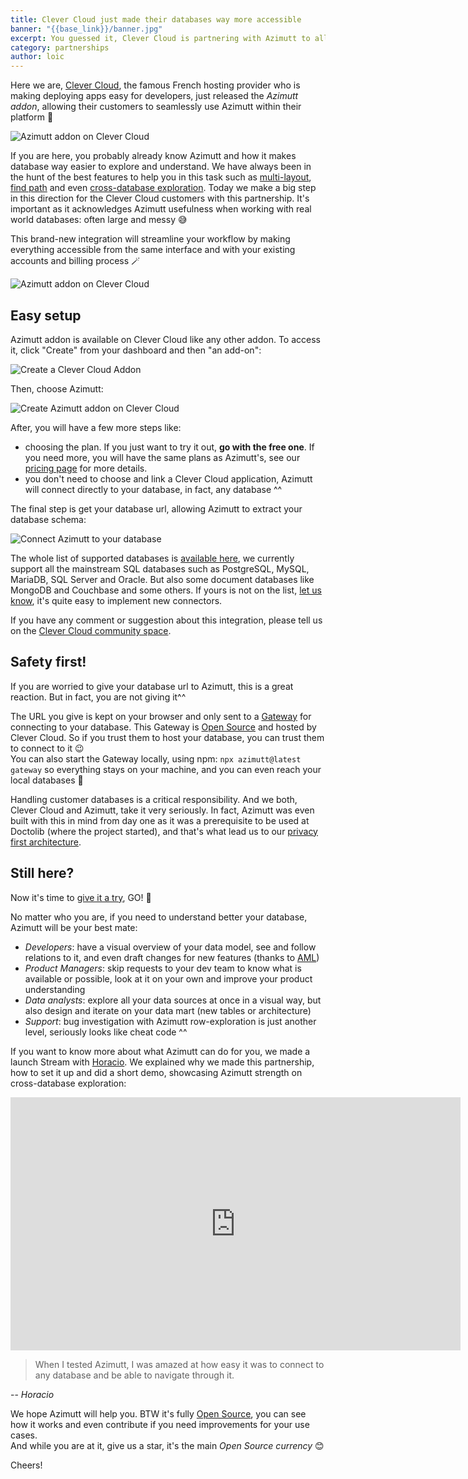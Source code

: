 ```yaml
---
title: Clever Cloud just made their databases way more accessible
banner: "{{base_link}}/banner.jpg"
excerpt: You guessed it, Clever Cloud is partnering with Azimutt to allow their customers to speed up their database investigations and better understand and manage their databases.
category: partnerships
author: loic
---
```


Here we are, [Clever Cloud](https://www.clever-cloud.com), the famous French hosting provider who is making deploying apps easy for developers, just released the *Azimutt addon*, allowing their customers to seamlessly use Azimutt within their platform 🚀

![Azimutt addon on Clever Cloud]({{base_link}}/banner.jpg)

If you are here, you probably already know Azimutt and how it makes database way easier to explore and understand.
We have always been in the hunt of the best features to help you in this task such as [multi-layout](/docs/layouts), [find path](/docs/find-path) and even [cross-database exploration](/docs/sources).
Today we make a big step in this direction for the Clever Cloud customers with this partnership.
It's important as it acknowledges Azimutt usefulness when working with real world databases: often large and messy 😅

This brand-new integration will streamline your workflow by making everything accessible from the same interface and with your existing accounts and billing process 🪄

![Azimutt addon on Clever Cloud]({{base_link}}/clever-cloud-addon-azimutt.jpg)


## Easy setup

Azimutt addon is available on Clever Cloud like any other addon. To access it, click "Create" from your dashboard and then "an add-on":

![Create a Clever Cloud Addon]({{base_link}}/clever-cloud-create-addon.jpg)

Then, choose Azimutt:

![Create Azimutt addon on Clever Cloud]({{base_link}}/clever-cloud-create-addon-azimutt.jpg)

After, you will have a few more steps like:

- choosing the plan. If you just want to try it out, **go with the free one**. If you need more, you will have the same plans as Azimutt's, see our [pricing page](/pricing) for more details.
- you don't need to choose and link a Clever Cloud application, Azimutt will connect directly to your database, in fact, any database ^^

The final step is get your database url, allowing Azimutt to extract your database schema:

![Connect Azimutt to your database]({{base_link}}/clever-cloud-create-addon-azimutt-url.jpg)

The whole list of supported databases is [available here](/connectors), we currently support all the mainstream SQL databases such as PostgreSQL, MySQL, MariaDB, SQL Server and Oracle.
But also some document databases like MongoDB and Couchbase and some others.
If yours is not on the list, [let us know](/connectors/new), it's quite easy to implement new connectors.

If you have any comment or suggestion about this integration, please tell us on the [Clever Cloud community space](https://github.com/CleverCloud/Community/discussions/45).


## Safety first!

If you are worried to give your database url to Azimutt, this is a great reaction. But in fact, you are not giving it^^

The URL you give is kept on your browser and only sent to a [Gateway](/docs/gateway) for connecting to your database.
This Gateway is [Open Source](https://github.com/azimuttapp/azimutt/tree/main/gateway) and hosted by Clever Cloud. So if you trust them to host your database, you can trust them to connect to it 😉  
You can also start the Gateway locally, using npm: `npx azimutt@latest gateway` so everything stays on your machine, and you can even reach your local databases 🤘

Handling customer databases is a critical responsibility. And we both, Clever Cloud and Azimutt, take it very seriously.
In fact, Azimutt was even built with this in mind from day one as it was a prerequisite to be used at Doctolib (where the project started), and that's what lead us to our [privacy first architecture](/docs/data-privacy).


## Still here?

Now it's time to [give it a try](https://console.clever-cloud.com), GO! 💪

No matter who you are, if you need to understand better your database, Azimutt will be your best mate:

- *Developers*: have a visual overview of your data model, see and follow relations to it, and even draft changes for new features (thanks to [AML](https://azimutt.app/aml))
- *Product Managers*: skip requests to your dev team to know what is available or possible, look at it on your own and improve your product understanding
- *Data analysts*: explore all your data sources at once in a visual way, but also design and iterate on your data mart (new tables or architecture)
- *Support*: bug investigation with Azimutt row-exploration is just another level, seriously looks like cheat code ^^

If you want to know more about what Azimutt can do for you, we made a launch Stream with [Horacio](https://x.com/LostInBrittany).
We explained why we made this partnership, how to set it up and did a short demo, showcasing Azimutt strength on cross-database exploration:

<iframe width="720" height="405" src="https://www.youtube-nocookie.com/embed/yVGz6yBeFn0?start=203&rel=0" title="Explorez vos bases de données en un clin d'œil avec Azimutt !" frameborder="0" allowfullscreen></iframe>

> When I tested Azimutt, I was amazed at how easy it was to connect to any database and be able to navigate through it.

-- *Horacio*

We hope Azimutt will help you. BTW it's fully [Open Source](https://github.com/azimuttapp/azimutt), you can see how it works and even contribute if you need improvements for your use cases.  
And while you are at it, give us a star, it's the main *Open Source currency* 😊

Cheers!
